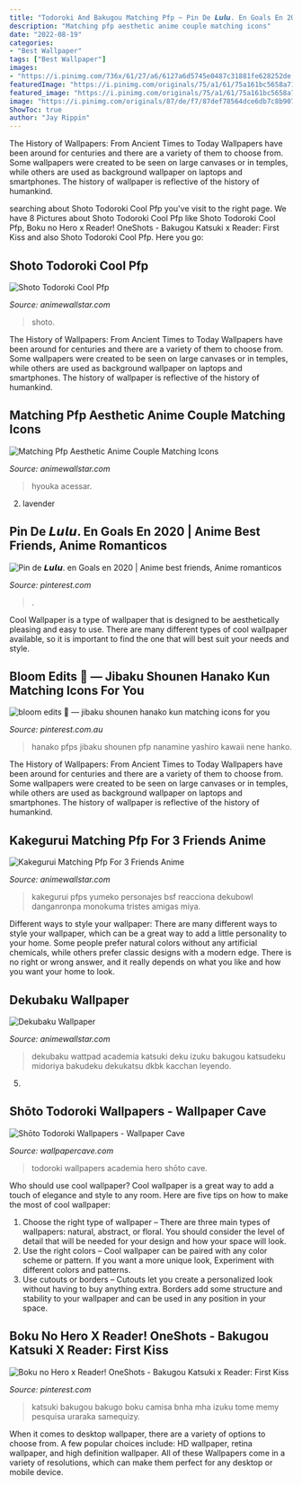 ```yaml
---
title: "Todoroki And Bakugou Matching Pfp ~ Pin De 𝙇𝙪𝙡𝙪. En Goals En 2020"
description: "Matching pfp aesthetic anime couple matching icons"
date: "2022-08-19"
categories:
- "Best Wallpaper"
tags: ["Best Wallpaper"]
images:
- "https://i.pinimg.com/736x/61/27/a6/6127a6d5745e0487c31881fe628252de.jpg"
featuredImage: "https://i.pinimg.com/originals/75/a1/61/75a161bc5658a711f395f1e2ae44ec9d.jpg"
featured_image: "https://i.pinimg.com/originals/75/a1/61/75a161bc5658a711f395f1e2ae44ec9d.jpg"
image: "https://i.pinimg.com/originals/87/de/f7/87def78564dce6db7c8b907bcaab5cb5.jpg"
ShowToc: true
author: "Jay Rippin"
---
```



The History of Wallpapers: From Ancient Times to Today
Wallpapers have been around for centuries and there are a variety of them to choose from. Some wallpapers were created to be seen on large canvases or in temples, while others are used as background wallpaper on laptops and smartphones. The history of wallpaper is reflective of the history of humankind.

	

		
searching about Shoto Todoroki Cool Pfp you've visit to the right page. We have 8 Pictures about Shoto Todoroki Cool Pfp like Shoto Todoroki Cool Pfp, Boku no Hero x Reader! OneShots - Bakugou Katsuki x Reader: First Kiss and also Shoto Todoroki Cool Pfp. Here you go:
		
    
## Shoto Todoroki Cool Pfp

<img loading=lazy src="https://i.pinimg.com/originals/87/de/f7/87def78564dce6db7c8b907bcaab5cb5.jpg" onerror="this.onerror=null;this.src='https://tse1.mm.bing.net/th?id=OIP.GX-0uOWuiXMqB53KgXCv6gHaHa&amp;pid=15.1';" alt="Shoto Todoroki Cool Pfp">

_Source: animewallstar.com_

>shoto. 

	

The History of Wallpapers: From Ancient Times to Today
Wallpapers have been around for centuries and there are a variety of them to choose from. Some wallpapers were created to be seen on large canvases or in temples, while others are used as background wallpaper on laptops and smartphones. The history of wallpaper is reflective of the history of humankind.

    
## Matching Pfp Aesthetic Anime Couple Matching Icons

<img loading=lazy src="https://i.pinimg.com/474x/32/c9/d9/32c9d9a608609c48d0f66015b25744b4.jpg" onerror="this.onerror=null;this.src='https://tse3.mm.bing.net/th?id=OIP.BEvGq8BZ83VLKQVnGhyz7wAAAA&amp;pid=15.1';" alt="Matching Pfp Aesthetic Anime Couple Matching Icons">

_Source: animewallstar.com_

>hyouka acessar. 

	

2. lavender 

    
## Pin De 𝙇𝙪𝙡𝙪. En Goals En 2020 | Anime Best Friends, Anime Romanticos

<img loading=lazy src="https://i.pinimg.com/736x/26/a4/4c/26a44c6756ab96aca9c5a9966adba09b.jpg" onerror="this.onerror=null;this.src='https://tse4.mm.bing.net/th?id=OIP.QphH6yXHkfAIwDjh1qdg4QAAAA&amp;pid=15.1';" alt="Pin de 𝙇𝙪𝙡𝙪. en Goals en 2020 | Anime best friends, Anime romanticos">

_Source: pinterest.com_

>. 

	

Cool Wallpaper is a type of wallpaper that is designed to be aesthetically pleasing and easy to use. There are many different types of cool wallpaper available, so it is important to find the one that will best suit your needs and style.

    
## Bloom Edits 🏐 — Jibaku Shounen Hanako Kun Matching Icons For You

<img loading=lazy src="https://i.pinimg.com/736x/1b/1e/12/1b1e12d522304e6677d13265fa96b398.jpg" onerror="this.onerror=null;this.src='https://tse2.mm.bing.net/th?id=OIP.33MhWK3wqt0t6QOk_qisZgHaHa&amp;pid=15.1';" alt="bloom edits 🏐 — jibaku shounen hanako kun matching icons for you">

_Source: pinterest.com.au_

>hanako pfps jibaku shounen pfp nanamine yashiro kawaii nene hanko. 

	

The History of Wallpapers: From Ancient Times to Today
Wallpapers have been around for centuries and there are a variety of them to choose from. Some wallpapers were created to be seen on large canvases or in temples, while others are used as background wallpaper on laptops and smartphones. The history of wallpaper is reflective of the history of humankind.

    
## Kakegurui Matching Pfp For 3 Friends Anime

<img loading=lazy src="https://i.pinimg.com/originals/75/a1/61/75a161bc5658a711f395f1e2ae44ec9d.jpg" onerror="this.onerror=null;this.src='https://tse2.mm.bing.net/th?id=OIP.9oWKy1tSJaqAb1-y3osppQHaHa&amp;pid=15.1';" alt="Kakegurui Matching Pfp For 3 Friends Anime">

_Source: animewallstar.com_

>kakegurui pfps yumeko personajes bsf reacciona dekubowl danganronpa monokuma tristes amigas miya. 

	

Different ways to style your wallpaper:
There are many different ways to style your wallpaper, which can be a great way to add a little personality to your home. Some people prefer natural colors without any artificial chemicals, while others prefer classic designs with a modern edge. There is no right or wrong answer, and it really depends on what you like and how you want your home to look.

    
## Dekubaku Wallpaper

<img loading=lazy src="https://i.pinimg.com/originals/96/a3/67/96a3673a5ae311ee73142ee7917c324d.png" onerror="this.onerror=null;this.src='https://tse3.mm.bing.net/th?id=OIP.9hbtqh-tSlVYIB2H6WYFrwAAAA&amp;pid=15.1';" alt="Dekubaku Wallpaper">

_Source: animewallstar.com_

>dekubaku wattpad academia katsuki deku izuku bakugou katsudeku midoriya bakudeku dekukatsu dkbk kacchan leyendo. 

	

5.

    
## Shōto Todoroki Wallpapers - Wallpaper Cave

<img loading=lazy src="https://wallpapercave.com/wp/wp4419692.jpg" onerror="this.onerror=null;this.src='https://tse4.mm.bing.net/th?id=OIP.QR6rUClnA5tODo0P9JIsJAHaEK&amp;pid=15.1';" alt="Shōto Todoroki Wallpapers - Wallpaper Cave">

_Source: wallpapercave.com_

>todoroki wallpapers academia hero shōto cave. 

	

Who should use cool wallpaper?
Cool wallpaper is a great way to add a touch of elegance and style to any room. Here are five tips on how to make the most of cool wallpaper: 
1) Choose the right type of wallpaper – There are three main types of wallpapers: natural, abstract, or floral. You should consider the level of detail that will be needed for your design and how your space will look. 
2) Use the right colors – Cool wallpaper can be paired with any color scheme or pattern. If you want a more unique look, Experiment with different colors and patterns. 
3) Use cutouts or borders – Cutouts let you create a personalized look without having to buy anything extra. Borders add some structure and stability to your wallpaper and can be used in any position in your space.

    
## Boku No Hero X Reader! OneShots - Bakugou Katsuki X Reader: First Kiss

<img loading=lazy src="https://i.pinimg.com/736x/61/27/a6/6127a6d5745e0487c31881fe628252de.jpg" onerror="this.onerror=null;this.src='https://tse1.mm.bing.net/th?id=OIP.B1Lzhm8D2VzMm1EDsZ1i9wAAAA&amp;pid=15.1';" alt="Boku no Hero x Reader! OneShots - Bakugou Katsuki x Reader: First Kiss">

_Source: pinterest.com_

>katsuki bakugou bakugo boku camisa bnha mha izuku tome memy pesquisa uraraka samequizy. 

	

When it comes to desktop wallpaper, there are a variety of options to choose from. A few popular choices include: HD wallpaper, retina wallpaper, and high definition wallpaper. All of these Wallpapers come in a variety of resolutions, which can make them perfect for any desktop or mobile device. 

